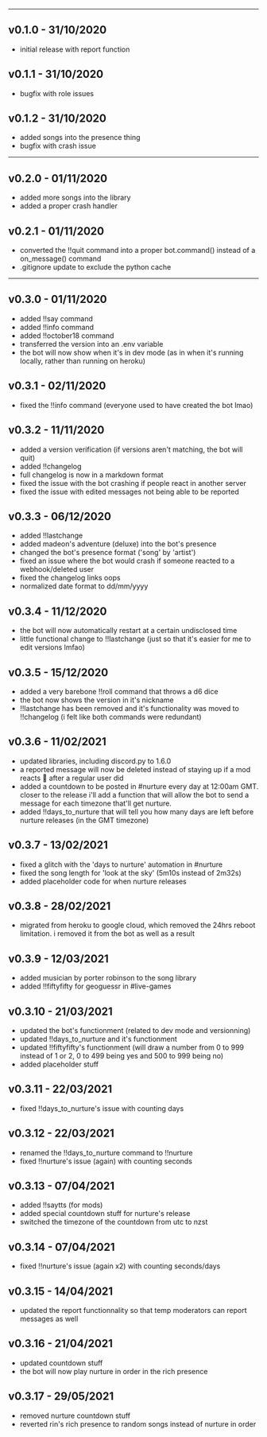 ------------------------------------------------------------------------
## v0.1.0 - 31/10/2020
* initial release with report function
## v0.1.1 - 31/10/2020
* bugfix with role issues
## v0.1.2 - 31/10/2020
* added songs into the presence thing
* bugfix with crash issue 

------------------------------------------------------------------------
## v0.2.0 - 01/11/2020 
* added more songs into the library
* added a proper crash handler
## v0.2.1 - 01/11/2020 
* converted the !!quit command into a proper bot.command() instead of a on_message() command
* .gitignore update to exclude the python cache

------------------------------------------------------------------------
## v0.3.0 - 01/11/2020
* added !!say command
* added !!info command
* added !!october18 command
* transferred the version into an .env variable
* the bot will now show when it's in dev mode (as in when it's running locally, rather than running on heroku)
## v0.3.1 - 02/11/2020
* fixed the !!info command (everyone used to have created the bot lmao)
## v0.3.2 - 11/11/2020 
* added a version verification (if versions aren't matching, the bot will quit)
* added !!changelog
* full changelog is now in a markdown format
* fixed the issue with the bot crashing if people react in another server
* fixed the issue with edited messages not being able to be reported
## v0.3.3 - 06/12/2020
* added !!lastchange
* added madeon's adventure (deluxe) into the bot's presence
* changed the bot's presence format ('song' by 'artist')
* fixed an issue where the bot would crash if someone reacted to a webhook/deleted user 
* fixed the changelog links oops
* normalized date format to dd/mm/yyyy
## v0.3.4 - 11/12/2020
* the bot will now automatically restart at a certain undisclosed time
* little functional change to !!lastchange (just so that it's easier for me to edit versions lmfao)
## v0.3.5 - 15/12/2020
* added a very barebone !!roll command that throws a d6 dice
* the bot now shows the version in it's nickname
* !!lastchange has been removed and it's functionality was moved to !!changelog (i felt like both commands were redundant)
## v0.3.6 - 11/02/2021
* updated libraries, including discord.py to 1.6.0
* a reported message will now be deleted instead of staying up if a mod reacts 🚫 after a regular user did
* added a countdown to be posted in #nurture every day at 12:00am GMT. closer to the release i'll add a function that will allow the bot to send a message for each timezone that'll get nurture.
* added !!days_to_nurture that will tell you how many days are left before nurture releases (in the GMT timezone)
## v0.3.7 - 13/02/2021
* fixed a glitch with the 'days to nurture' automation in #nurture
* fixed the song length for 'look at the sky' (5m10s instead of 2m32s)
* added placeholder code for when nurture releases
## v0.3.8 - 28/02/2021
* migrated from heroku to google cloud, which removed the 24hrs reboot limitation. i removed it from the bot as well as a result
## v0.3.9 - 12/03/2021
* added musician by porter robinson to the song library
* added !!fiftyfifty for geoguessr in #live-games
## v0.3.10 - 21/03/2021
* updated the bot's functionment (related to dev mode and versionning)
* updated !!days_to_nurture and it's functionment  
* updated !!fiftyfifty's functionment (will draw a number from 0 to 999 instead of 1 or 2, 0 to 499 being yes and 500 to 999 being no) 
* added placeholder stuff
## v0.3.11 - 22/03/2021
* fixed !!days_to_nurture's issue with counting days
## v0.3.12 - 22/03/2021
* renamed the !!days_to_nurture command to !!nurture
* fixed !!nurture's issue (again) with counting seconds
## v0.3.13 - 07/04/2021
* added !!saytts (for mods)
* added special countdown stuff for nurture's release
* switched the timezone of the countdown from utc to nzst
## v0.3.14 - 07/04/2021
* fixed !!nurture's issue (again x2) with counting seconds/days
## v0.3.15 - 14/04/2021
* updated the report functionnality so that temp moderators can report messages as well
## v0.3.16 - 21/04/2021
* updated countdown stuff
* the bot will now play nurture in order in the rich presence
## v0.3.17 - 29/05/2021
* removed nurture countdown stuff
* reverted rin's rich presence to random songs instead of nurture in order